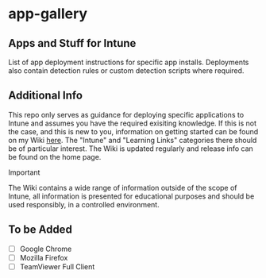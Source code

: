 # app-gallery
## Apps and Stuff for Intune

List of app deployment instructions for specific app installs. Deployments also contain detection rules or custom detection scripts where required.

## Additional Info

This repo only serves as guidance for deploying specific applications to Intune and assumes you have the required exisiting knowledge. If this is not the case, and this is new to you, information on getting started can be found on my Wiki [here](https://contrxl.gitbook.io/in-contrxl/). The "Intune" and "Learning Links" categories there should be of particular interest. The Wiki is updated regularly and release info can be found on the home page.

> [!IMPORTANT]
> The Wiki contains a wide range of information outside of the scope of Intune, all information is presented for educational purposes and should be used responsibly, in a controlled environment. 

## To be Added

- [ ] Google Chrome
- [ ] Mozilla Firefox
- [ ] TeamViewer Full Client
